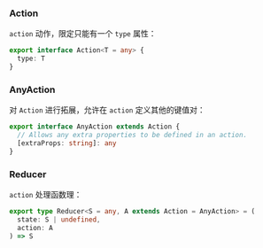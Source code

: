 ### Action

`action` 动作，限定只能有一个 `type` 属性：

```ts
export interface Action<T = any> {
  type: T
}
```

### AnyAction

对 `Action` 进行拓展，允许在 `action` 定义其他的键值对：

```ts
export interface AnyAction extends Action {
  // Allows any extra properties to be defined in an action.
  [extraProps: string]: any
}
```

### Reducer

`action` 处理函数理：

```ts
export type Reducer<S = any, A extends Action = AnyAction> = (
  state: S | undefined,
  action: A
) => S
```

